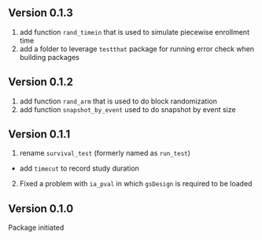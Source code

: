
## Version 0.1.3

   1. add function `rand_timein` that is used to simulate piecewise enrollment time
   2. add a folder to leverage `testthat` package for running error check when building packages


## Version 0.1.2

   1. add function `rand_arm` that is used to do block randomization
   2. add function `snapshot_by_event` used to do snapshot by event size
   

## Version 0.1.1
  
  1. rename `survival_test` (formerly named as `run_test`)
   * add  `timecut` to record study duration
  2. Fixed a problem with `ia_pval` in which `gsDesign` is required to be loaded
  
## Version 0.1.0

  Package initiated


